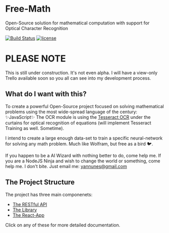 # **Free-Math**
  Open-Source solution for mathematical computation with support for Optical Character Recognition

[![Build Status](https://travis-ci.org/midyan/free-math.svg?branch=master)](https://travis-ci.org/midyan/free-math)
[![license](https://img.shields.io/github/license/mashape/apistatus.svg)](https://github.com/midyan/free-math/blob/master/LICENSE)

# PLEASE NOTE
  This is still under construction. It's not even alpha. I will have a view-only Trello available soon so you all can see into my development process.

## What do I want with this?
  To create a powerful Open-Source project focused on solving mathematical problems using the most wide-spread language of the century: :sparkles:JavaScript:sparkles:
  The OCR module is using the [Tesseract OCR](https://github.com/tesseract-ocr/tesseract) under the curtains for optical recognition of equations (will implement Tesseract Training as well. Sometime).

  I intend to create a large enough data-set to train a specific neural-network for solving any math problem. Much like Wolfram, but free as a bird :bird:.

  If you happen to be a AI Wizard with nothing better to do, come help me. If you are a NodeJS Ninja and wish to change the world or something, come help me. I don't bite. Just email me: yannunes@gmail.com

## The Project Structure
The project has three main componenets:
  * [The RESTful API](https://github.com/midyan/free-math/tree/master/api)
  * [The Library](https://github.com/midyan/free-math/tree/master/lib)
  * [The React-App](https://github.com/midyan/free-math/tree/master)

Click on any of these for more detailed documentation.
